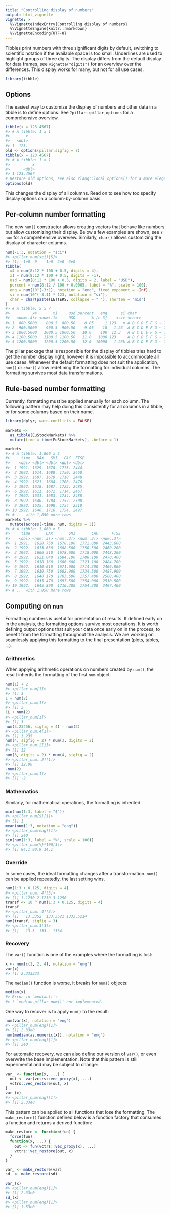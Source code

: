 ```yaml
---
title: "Controlling display of numbers"
output: html_vignette
vignette: >
  %\VignetteIndexEntry{Controlling display of numbers}
  %\VignetteEngine{knitr::rmarkdown}
  %\VignetteEncoding{UTF-8}
---
```




Tibbles print numbers with three significant digits by default, switching to scientific notation if the available space is too small.
Underlines are used to highlight groups of three digits.
The display differs from the default display for data frames, see `vignette("digits")` for an overview over the differences.
This display works for many, but not for all use cases.


```r
library(tibble)
```

## Options

The easiest way to customize the display of numbers and other data in a tibble is to define options.
See `?pillar::pillar_options` for a comprehensive overview.


```r
tibble(x = 123.4567)
#> # A tibble: 1 x 1
#>       x
#>   <dbl>
#> 1  123.
old <- options(pillar.sigfig = 7)
tibble(x = 123.4567)
#> # A tibble: 1 x 1
#>          x
#>      <dbl>
#> 1 123.4567
# Restore old options, see also rlang::local_options() for a more elegant way
options(old)
```

This changes the display of all columns.
Read on to see how too specify display options on a column-by-column basis.


## Per-column number formatting

The new `num()` constructor allows creating vectors that behave like numbers but allow customizing their display.
Below a few examples are shown, see `?num` for a comprehensive overview.
Similarly, `char()` allows customizing the display of character columns.


```r
num(-1:3, notation = "sci")
#> <pillar_num(sci)[5]>
#> [1] -1e0  0    1e0  2e0  3e0
tibble(
  x4 = num(8:12 * 100 + 0.5, digits = 4),
  x1 = num(8:12 * 100 + 0.5, digits = -1),
  usd = num(8:12 * 100 + 0.5, digits = 2, label = "USD"),
  percent = num(8:12 / 100 + 0.0005, label = "%", scale = 100),
  eng = num(10^(-3:1), notation = "eng", fixed_exponent = -Inf),
  si = num(10^(-3:1) * 123, notation = "si"),
  char = char(paste(LETTERS, collapse = " "), shorten = "mid")
)
#> # A tibble: 5 x 7
#>          x4       x1     usd percent   eng      si char                         
#>   <num:.4!> <num:.1>     USD       % [e-3]    <si> <char>                       
#> 1  800.5000    800.5  800.50    8.05     1 123   m A B C D E F G ~ T U V W X Y Z
#> 2  900.5000    900.5  900.50    9.05    10   1.23  A B C D E F G ~ T U V W X Y Z
#> 3 1000.5000   1000.5 1000.50   10.0    100  12.3   A B C D E F G ~ T U V W X Y Z
#> 4 1100.5000   1100.5 1100.50   11.0   1000 123     A B C D E F G ~ T U V W X Y Z
#> 5 1200.5000   1200.5 1200.50   12.0  10000   1.23k A B C D E F G ~ T U V W X Y Z
```

The pillar package that is responsible for the display of tibbles tries hard to get the number display right, however it is impossible to accommodate all use cases.
Whenever the default formatting does not suit the application, `num()` or `char()` allow redefining the formatting for individual columns.
The formatting survives most data transformations.

## Rule-based number formatting

Currently, formatting must be applied manually for each column.
The following pattern may help doing this consistently for all columns in a tibble, or for some columns based on their name.


```r
library(dplyr, warn.conflicts = FALSE)

markets <-
  as_tibble(EuStockMarkets) %>%
  mutate(time = time(EuStockMarkets), .before = 1)

markets
#> # A tibble: 1,860 x 5
#>     time   DAX   SMI   CAC  FTSE
#>    <dbl> <dbl> <dbl> <dbl> <dbl>
#>  1 1991. 1629. 1678. 1773. 2444.
#>  2 1992. 1614. 1688. 1750. 2460.
#>  3 1992. 1607. 1679. 1718  2448.
#>  4 1992. 1621. 1684. 1708. 2470.
#>  5 1992. 1618. 1687. 1723. 2485.
#>  6 1992. 1611. 1672. 1714. 2467.
#>  7 1992. 1631. 1683. 1734. 2488.
#>  8 1992. 1640. 1704. 1757. 2508.
#>  9 1992. 1635. 1698. 1754  2510.
#> 10 1992. 1646. 1716. 1754. 2497.
#> # ... with 1,850 more rows
markets %>%
  mutate(across(-time, num, digits = 3))
#> # A tibble: 1,860 x 5
#>     time       DAX       SMI       CAC      FTSE
#>    <dbl> <num:.3!> <num:.3!> <num:.3!> <num:.3!>
#>  1 1991.  1628.750  1678.100  1772.800  2443.600
#>  2 1992.  1613.630  1688.500  1750.500  2460.200
#>  3 1992.  1606.510  1678.600  1718.000  2448.200
#>  4 1992.  1621.040  1684.100  1708.100  2470.400
#>  5 1992.  1618.160  1686.600  1723.100  2484.700
#>  6 1992.  1610.610  1671.600  1714.300  2466.800
#>  7 1992.  1630.750  1682.900  1734.500  2487.900
#>  8 1992.  1640.170  1703.600  1757.400  2508.400
#>  9 1992.  1635.470  1697.500  1754.000  2510.500
#> 10 1992.  1645.890  1716.300  1754.300  2497.400
#> # ... with 1,850 more rows
```

## Computing on `num`

Formatting numbers is useful for presentation of results.
If defined early on in the analysis, the formatting options survive most operations.
It is worth defining output options that suit your data once early on in the process, to benefit from the formatting throughout the analysis.
We are working on seamlessly applying this formatting to the final presentation (plots, tables, ...).


### Arithmetics

When applying arithmetic operations on numbers created by `num()`, the result inherits the formatting of the first `num` object.


```r
num(1) + 2
#> <pillar_num[1]>
#> [1] 3
1 + num(2)
#> <pillar_num[1]>
#> [1] 3
1L + num(2)
#> <pillar_num[1]>
#> [1] 3
num(3.23456, sigfig = 4) - num(2)
#> <pillar_num:4[1]>
#> [1] 1.235
num(4, sigfig = 2) * num(3, digits = 2)
#> <pillar_num:2[1]>
#> [1] 12
num(3, digits = 2) * num(4, sigfig = 2)
#> <pillar_num:.2![1]>
#> [1] 12.00
-num(2)
#> <pillar_num[1]>
#> [1] -2
```

### Mathematics

Similarly, for mathematical operations, the formatting is inherited.


```r
min(num(1:3, label = "$"))
#> <pillar_num{$}[1]>
#> [1] 1
mean(num(1:3, notation = "eng"))
#> <pillar_num(eng)[1]>
#> [1] 2e0
sin(num(1:3, label = "%", scale = 100))
#> <pillar_num{%}*100[3]>
#> [1] 84.1 90.9 14.1
```


### Override

In some cases, the ideal formatting changes after a transformation.
`num()` can be applied repeatedly, the last setting wins.


```r
num(1:3 + 0.125, digits = 4)
#> <pillar_num:.4![3]>
#> [1] 1.1250 2.1250 3.1250
transf <- 10 ^ num(1:3 + 0.125, digits = 4)
transf
#> <pillar_num:.4![3]>
#> [1]   13.3352  133.3521 1333.5214
num(transf, sigfig = 3)
#> <pillar_num:3[3]>
#> [1]   13.3  133.  1334.
```

### Recovery

The `var()` function is one of the examples where the formatting is lost:


```r
x <- num(c(1, 2, 4), notation = "eng")
var(x)
#> [1] 2.333333
```

The `median()` function is worse, it breaks for `num()` objects:


```r
median(x)
#> Error in `median()`:
#> ! `median.pillar_num()` not implemented.
```

One way to recover is to apply `num()` to the result:


```r
num(var(x), notation = "eng")
#> <pillar_num(eng)[1]>
#> [1] 2.33e0
num(median(as.numeric(x)), notation = "eng")
#> <pillar_num(eng)[1]>
#> [1] 2e0
```

For automatic recovery, we can also define our version of `var()`, or even overwrite the base implementation.
Note that this pattern is still experimental and may be subject to change:


```r
var_ <- function(x, ...) {
  out <- var(vctrs::vec_proxy(x), ...)
  vctrs::vec_restore(out, x)
}
var_(x)
#> <pillar_num(eng)[1]>
#> [1] 2.33e0
```

This pattern can be applied to all functions that lose the formatting.
The `make_restore()` function defined below is a function factory that consumes a function and returns a derived function:


```r
make_restore <- function(fun) {
  force(fun)
  function(x, ...) {
    out <- fun(vctrs::vec_proxy(x), ...)
    vctrs::vec_restore(out, x)
  }
}

var_ <- make_restore(var)
sd_ <- make_restore(sd)

var_(x)
#> <pillar_num(eng)[1]>
#> [1] 2.33e0
sd_(x)
#> <pillar_num(eng)[1]>
#> [1] 1.53e0
```
